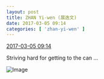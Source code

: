 ```yaml
---
layout: post
title: ZHAN Yi-wen (展逸文)
date: 2017-03-05 09:14
categories: [ 'zhan-yi-wen' ]
---
```


<div class="weibo-info">
  <a href="http://weibo.com/6108090526/EylJWxvm8">2017-03-05 09:14</a>
</div>

Striving hard for getting to the can …

<!-- more -->

![Image](http://wx1.sinaimg.cn/mw690/006FmVn8ly1fdbp30rvu6j30qo0qotcs.jpg)
